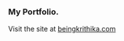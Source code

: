 
<h3>My Portfolio.</h3>
Visit the site at
<a href = "beingkrithika.com" target="_blank">beingkrithika.com</a>
